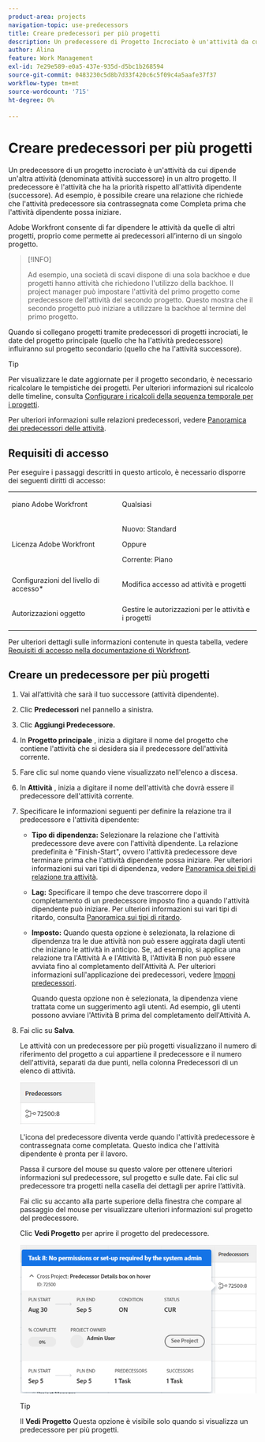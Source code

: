 ```yaml
---
product-area: projects
navigation-topic: use-predecessors
title: Creare predecessori per più progetti
description: Un predecessore di Progetto Incrociato è un'attività da cui dipende un'altra attività (denominata attività successore) in un altro progetto. Il predecessore è l'attività che ha la priorità rispetto all'attività dipendente (successore). Ad esempio, è possibile creare una relazione che richiede che l'attività predecessore sia contrassegnata come Completa prima che l'attività dipendente possa iniziare.
author: Alina
feature: Work Management
exl-id: 7e29e589-e0a5-437e-935d-d5bc1b268594
source-git-commit: 0483230c5d8b7d33f420c6c5f09c4a5aafe37f37
workflow-type: tm+mt
source-wordcount: '715'
ht-degree: 0%

---
```


# Creare predecessori per più progetti

<!--Audited: 12/2023-->

Un predecessore di un progetto incrociato è un&#39;attività da cui dipende un&#39;altra attività (denominata attività successore) in un altro progetto. Il predecessore è l&#39;attività che ha la priorità rispetto all&#39;attività dipendente (successore). Ad esempio, è possibile creare una relazione che richiede che l&#39;attività predecessore sia contrassegnata come Completa prima che l&#39;attività dipendente possa iniziare.

Adobe Workfront consente di far dipendere le attività da quelle di altri progetti, proprio come permette ai predecessori all’interno di un singolo progetto.

>[!INFO]
>
>Ad esempio, una società di scavi dispone di una sola backhoe e due progetti hanno attività che richiedono l&#39;utilizzo della backhoe. Il project manager può impostare l&#39;attività del primo progetto come predecessore dell&#39;attività del secondo progetto. Questo mostra che il secondo progetto può iniziare a utilizzare la backhoe al termine del primo progetto.

Quando si collegano progetti tramite predecessori di progetti incrociati, le date del progetto principale (quello che ha l&#39;attività predecessore) influiranno sul progetto secondario (quello che ha l&#39;attività successore).

>[!TIP]
>
>Per visualizzare le date aggiornate per il progetto secondario, è necessario ricalcolare le tempistiche dei progetti. Per ulteriori informazioni sul ricalcolo delle timeline, consulta [Configurare i ricalcoli della sequenza temporale per i progetti](../../../administration-and-setup/set-up-workfront/configure-system-defaults/configure-timeline-recalculations-projects.md).

Per ulteriori informazioni sulle relazioni predecessori, vedere [Panoramica dei predecessori delle attività](../../../manage-work/tasks/use-prdcssrs/predecessors-overview.md).

## Requisiti di accesso

Per eseguire i passaggi descritti in questo articolo, è necessario disporre dei seguenti diritti di accesso:

<table style="table-layout:auto"> 
 <col> 
 <col> 
 <tbody> 
  <tr> 
   <td role="rowheader">piano Adobe Workfront</td> 
   <td> <p>Qualsiasi</p> </td> 
  </tr> 
  <tr> 
   <td role="rowheader">Licenza Adobe Workfront</td> 
   <td> <p>Nuovo: Standard </p> 
   Oppure
   <p>Corrente: Piano </p>
   </td> 
  </tr> 
  <tr> 
   <td role="rowheader">Configurazioni del livello di accesso*</td> 
   <td> <p>Modifica accesso ad attività e progetti</p> </td> 
  </tr> 
  <tr> 
   <td role="rowheader">Autorizzazioni oggetto</td> 
   <td> <p>Gestire le autorizzazioni per le attività e i progetti</p> </td> 
  </tr> 
 </tbody> 
</table>

Per ulteriori dettagli sulle informazioni contenute in questa tabella, vedere [Requisiti di accesso nella documentazione di Workfront](/help/quicksilver/administration-and-setup/add-users/access-levels-and-object-permissions/access-level-requirements-in-documentation.md).


## Creare un predecessore per più progetti

1. Vai all’attività che sarà il tuo successore (attività dipendente).
1. Clic **Predecessori** nel pannello a sinistra.
1. Clic **Aggiungi Predecessore.**
1. In **Progetto principale** , inizia a digitare il nome del progetto che contiene l&#39;attività che si desidera sia il predecessore dell&#39;attività corrente.
1. Fare clic sul nome quando viene visualizzato nell&#39;elenco a discesa.
1. In **Attività** , inizia a digitare il nome dell&#39;attività che dovrà essere il predecessore dell&#39;attività corrente.
1. Specificare le informazioni seguenti per definire la relazione tra il predecessore e l&#39;attività dipendente:

   * **Tipo di dipendenza:** Selezionare la relazione che l&#39;attività predecessore deve avere con l&#39;attività dipendente. La relazione predefinita è &quot;Finish-Start&quot;, ovvero l&#39;attività predecessore deve terminare prima che l&#39;attività dipendente possa iniziare. Per ulteriori informazioni sui vari tipi di dipendenza, vedere [Panoramica dei tipi di relazione tra attività](../../../manage-work/tasks/use-prdcssrs/task-dependency-types.md).

   * **Lag:** Specificare il tempo che deve trascorrere dopo il completamento di un predecessore imposto fino a quando l&#39;attività dipendente può iniziare. Per ulteriori informazioni sui vari tipi di ritardo, consulta [Panoramica sui tipi di ritardo](../../../manage-work/tasks/use-prdcssrs/lag-types.md).

   * **Imposto:** Quando questa opzione è selezionata, la relazione di dipendenza tra le due attività non può essere aggirata dagli utenti che iniziano le attività in anticipo. Se, ad esempio, si applica una relazione tra l&#39;Attività A e l&#39;Attività B, l&#39;Attività B non può essere avviata fino al completamento dell&#39;Attività A. Per ulteriori informazioni sull&#39;applicazione dei predecessori, vedere [Imponi predecessori](../../../manage-work/tasks/use-prdcssrs/enforced-predecessors.md).

     Quando questa opzione non è selezionata, la dipendenza viene trattata come un suggerimento agli utenti. Ad esempio, gli utenti possono avviare l&#39;Attività B prima del completamento dell&#39;Attività A.

1. Fai clic su **Salva**.

   Le attività con un predecessore per più progetti visualizzano il numero di riferimento del progetto a cui appartiene il predecessore e il numero dell&#39;attività, separati da due punti, nella colonna Predecessori di un elenco di attività.

   ![Predecessore tra progetti](assets/cross-project-predecessor-in-list-view.png)

   L&#39;icona del predecessore diventa verde quando l&#39;attività predecessore è contrassegnata come completata. Questo indica che l&#39;attività dipendente è pronta per il lavoro.

   Passa il cursore del mouse su questo valore per ottenere ulteriori informazioni sul predecessore, sul progetto e sulle date. Fai clic sul predecessore tra progetti nella casella dei dettagli per aprire l’attività.

   Fai clic su accanto alla parte superiore della finestra che compare al passaggio del mouse per visualizzare ulteriori informazioni sul progetto del predecessore.

   Clic **Vedi Progetto** per aprire il progetto del predecessore.

   ![Dettagli predecessore di più progetti](assets/cross-project-predecessor-details.png)

   >[!TIP]
   >
   >   Il **Vedi Progetto** Questa opzione è visibile solo quando si visualizza un predecessore per più progetti.

